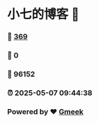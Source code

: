 # 小七的博客 :link:  
### :page_facing_up: [369](/tag.html) 
### :speech_balloon: 0 
### :hibiscus: 96152 
### :alarm_clock: 2025-05-07 09:44:38 
### Powered by :heart: [Gmeek](https://github.com/Meekdai/Gmeek)
